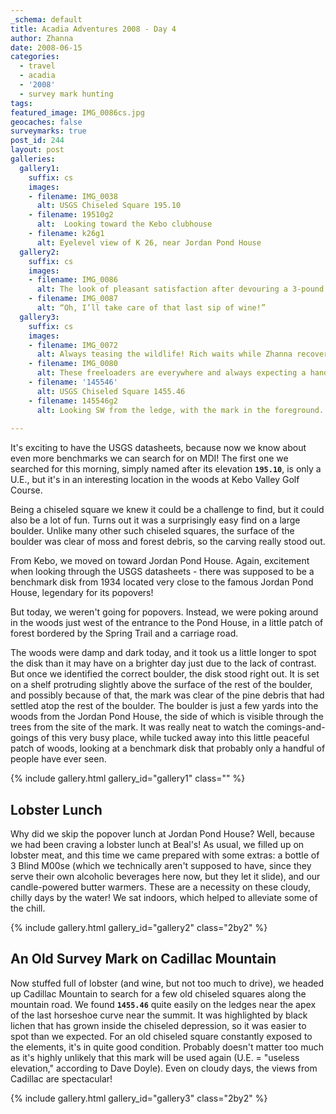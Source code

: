 ```yaml
---
_schema: default
title: Acadia Adventures 2008 - Day 4
author: Zhanna
date: 2008-06-15
categories:
  - travel
  - acadia
  - '2008'
  - survey mark hunting
tags:
featured_image: IMG_0086cs.jpg
geocaches: false
surveymarks: true
post_id: 244
layout: post
galleries:
  gallery1:
    suffix: cs
    images:
    - filename: IMG_0038
      alt: USGS Chiseled Square 195.10
    - filename: 19510g2
      alt:  Looking toward the Kebo clubhouse
    - filename: k26g1
      alt: Eyelevel view of K 26, near Jordan Pond House
  gallery2:
    suffix: cs
    images:    
    - filename: IMG_0086
      alt: The look of pleasant satisfaction after devouring a 3-pound lobster at Beal’s Lobster Pound.
    - filename: IMG_0087
      alt: “Oh, I’ll take care of that last sip of wine!”    
  gallery3:
    suffix: cs
    images:   
    - filename: IMG_0072
      alt: Always teasing the wildlife! Rich waits while Zhanna recovers a survey mark along Cadillac Mountain Road.
    - filename: IMG_0080
      alt: These freeloaders are everywhere and always expecting a handout! Along Cadillac Mountain Road.        
    - filename: '145546'
      alt: USGS Chiseled Square 1455.46
    - filename: 145546g2
      alt: Looking SW from the ledge, with the mark in the foreground.  
 
---
```


It's exciting to have the USGS datasheets, because now we know about even more benchmarks we can search for on MDI! The first one we searched for this morning, simply named after its elevation **`195.10`**, is only a U.E., but it's in an interesting location in the woods at Kebo Valley Golf Course.

Being a chiseled square we knew it could be a challenge to find, but it could also be a lot of fun. Turns out it was a surprisingly easy find on a large boulder. Unlike many other such chiseled squares, the surface of the boulder was clear of moss and forest debris, so the carving really stood out.

From Kebo, we moved on toward Jordan Pond House. Again, excitement when looking through the USGS datasheets - there was supposed to be a benchmark disk from 1934 located very close to the famous Jordan Pond House, legendary for its popovers! 

But today, we weren't going for popovers. Instead, we were poking around in the woods just west of the entrance to the Pond House, in a little patch of forest bordered by the Spring Trail and a carriage road. 

The woods were damp and dark today, and it took us a little longer to spot the disk than it may have on a brighter day just due to the lack of contrast. But once we identified the correct boulder, the disk stood right out. It is set on a shelf protruding slightly above the surface of the rest of the boulder, and possibly because of that, the mark was clear of the pine debris that had settled atop the rest of the boulder. The boulder is just a few yards into the woods from the Jordan Pond House, the side of which is visible through the trees from the site of the mark. It was really neat to watch the comings-and-goings of this very busy place, while tucked away into this little peaceful patch of woods, looking at a benchmark disk that probably only a handful of people have ever seen.

{% include gallery.html gallery_id="gallery1" class="" %}

## Lobster Lunch

Why did we skip the popover lunch at Jordan Pond House? Well, because we had been craving a lobster lunch at Beal's! As usual, we filled up on lobster meat, and this time we came prepared with some extras: a bottle of 3 Blind M00se (which we technically aren't supposed to have, since they serve their own alcoholic beverages here now, but they let it slide), and our candle-powered butter warmers. These are a necessity on these cloudy, chilly days by the water! We sat indoors, which helped to alleviate some of the chill.

{% include gallery.html gallery_id="gallery2" class="2by2" %}

## An Old Survey Mark on Cadillac Mountain

Now stuffed full of lobster (and wine, but not too much to drive), we headed up Cadillac Mountain to search for a few old chiseled squares along the mountain road. We found **`1455.46`** quite easily on the ledges near the apex of the last horseshoe curve near the summit. It was highlighted by black lichen that has grown inside the chiseled depression, so it was easier to spot than we expected. For an old chiseled square constantly exposed to the elements, it's in quite good condition. Probably doesn't matter too much as it's highly unlikely that this mark will be used again (U.E. = "useless elevation," according to Dave Doyle). Even on cloudy days, the views from Cadillac are spectacular!   

{% include gallery.html gallery_id="gallery3" class="2by2" %}